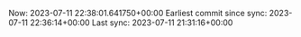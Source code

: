 Now: 2023-07-11 22:38:01.641750+00:00 Earliest commit since sync: 2023-07-11 22:36:14+00:00 Last sync: 2023-07-11 21:31:16+00:00
